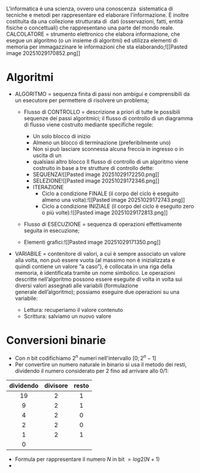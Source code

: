 
L’informatica è una scienza, ovvero una conoscenza  sistematica di tecniche e metodi per rappresentare ed elaborare l’informazione. È inoltre costituita da una collezione strutturata di 
dati (osservazioni, fatti, entità fisiche o concettuali) che rappresentano una parte del mondo reale.
	CALCOLATORE = strumento elettronico che elabora informazione, che esegue un algoritmo (o un insieme di algoritmi) ed utilizza elementi di memoria per immagazzinare le informazioni che sta elaborando;![[Pasted image 20251029170852.png]]	
# Algoritmi

- ALGORITMO = sequenza finita di passi non ambigui e comprensibili da un esecutore per permettere di risolvere un problema;
	- Flusso di CONTROLLO = descrizione a priori di tutte le possibili sequenze dei passi algoritmici; il flusso di controllo di un diagramma di flusso viene costruito mediante specifiche regole:
		- Un solo blocco di inizio
		- Almeno un blocco di terminazione (preferibilmente uno)
		- Non si può lasciare sconnessa alcuna freccia in ingresso o in uscita di un 
		- qualsiasi altro blocco
	 Il flusso di controllo di un algoritmo viene costruito in base a tre strutture di controllo dette: 
		- SEQUENZA![[Pasted image 20251029172250.png]]
		- SELEZIONE![[Pasted image 20251029172346.png]]
		- ITERAZIONE
			- Ciclo a condizione FINALE (il corpo del ciclo è eseguito almeno una volta):![[Pasted image 20251029172743.png]]
			- Ciclo a condizione INIZIALE (il corpo del ciclo è eseguito zero o più volte):![[Pasted image 20251029172813.png]]
		
	- Flusso di ESECUZIONE = sequenza di operazioni effettivamente seguita in esecuzione;
	- Elementi grafici:![[Pasted image 20251029171350.png]]

- VARIABILE = contenitore di valori, a cui è sempre associato un valore alla volta, non può essere vuota (al massimo non è inizializzata e quindi contiene un valore “a caso”), è collocata in una riga della memoria, è identificata tramite un nome simbolico. Le operazioni descritte nell’algoritmo possono essere eseguite di volta in volta sui diversi valori assegnati alle variabili (formulazione generale dell’algoritmo); possiamo eseguire due operazioni su una variabile:
	- Lettura: recuperiamo il valore contenuto
	- Scrittura: salviamo un nuovo valore

# Conversioni binarie

- Con *n* bit codifichiamo $2^n$ numeri nell'intervallo $[0; 2^n - 1]$
- Per convertire un numero naturale in binario si usa il metodo dei resti, dividendo il numero considerato per 2 fino ad arrivare allo 0/1: 

| dividendo | divisore | resto |
| :-------: | :------: | :---: |
|    19     |    2     |   1   |
|     9     |    2     |   1   |
|     4     |    2     |   0   |
|     2     |    2     |   0   |
|     1     |    2     |   1   |
|     0     |          |       |

- Formula per rappresentare il numero *N* in bit $=log2(N+1)$
- 